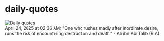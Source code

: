 # daily-quotes
[![Daily quotes](https://github.com/ceepu8/daily-quotes/actions/workflows/daily-quote.yml/badge.svg)](https://github.com/ceepu8/daily-quotes/actions/workflows/daily-quote.yml)<br/>
April 24, 2025 at 02:36 AM: "One who rushes madly after inordinate desire, runs the risk of encountering destruction and death." - Ali ibn Abi Talib (R.A)
